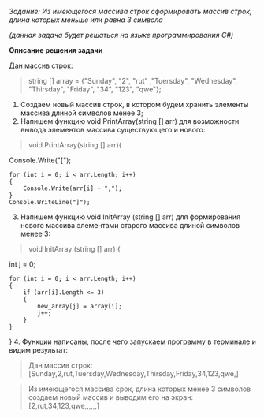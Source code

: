*Задание: Из имеющегося массива строк сформировать массив строк, длина которых меньше или равна 3 символа*

_(данная задача будет решаться на языке программирования C#)_

**Описание решения задачи**

Дан массив строк:
> string [] array = {"Sunday", "2", "rut" ,"Tuersday",
      "Wednesday", "Thirsday", "Friday", "34", "123", "qwe"};

1. Создаем новый массив строк, в котором будем хранить элементы массива длиной символов менее 3;
2. Напишем функцию void PrintArray(string [] arr) для возможности вывода элементов массива существующего и нового:
> void PrintArray(string [] arr){

Console.Write("[");

    for (int i = 0; i < arr.Length; i++)
    {
        Console.Write(arr[i] + ",");
    }
    Console.WriteLine("]");

3. Напишем функцию void InitArray (string [] arr) для формирования нового массива элементами старого массива длиной символов менее 3:
> void InitArray (string [] arr) {

int j = 0;

    for (int i = 0; i < arr.Length; i++)
    {    
        if (arr[i].Length <= 3)
        {
            new_array[j] = array[i];
            j++;       
        }   
    }
}
4. Функции написаны, после чего запускаем программу в терминале и видим результат:

> Дан массив строк: 
[Sunday,2,rut,Tuersday,Wednesday,Thirsday,Friday,34,123,qwe,]

> Из имеющегося массива срок, длина которых менее 3 символов создаем новый массив и выводим его на экран:
[2,rut,34,123,qwe,,,,,,]

